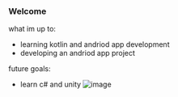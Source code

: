 ### **Welcome**
what im up to:
- learning kotlin and andriod app development
- developing an andriod app project

future goals:
- learn c# and unity
![image](https://github.com/voR789/voR789/assets/106113598/4d188d0b-8607-4893-876b-c5af2c706d2d)
